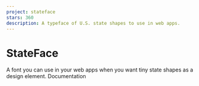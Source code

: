 ```yaml
---
project: stateface
stars: 360
description: A typeface of U.S. state shapes to use in web apps.
---
```


StateFace
=========

A font you can use in your web apps when you want tiny state shapes as a design element. Documentation
